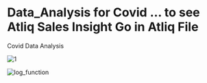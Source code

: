 # Data_Analysis for Covid ... to see Atliq Sales Insight Go in Atliq File 

Covid Data Analysis

![1](https://user-images.githubusercontent.com/60073235/166143761-60584073-49f0-45c8-b931-a05304decae4.png)

![log_function](https://user-images.githubusercontent.com/60073235/166143764-a2112d33-0a0e-4201-9a87-7865b05508b6.png)
